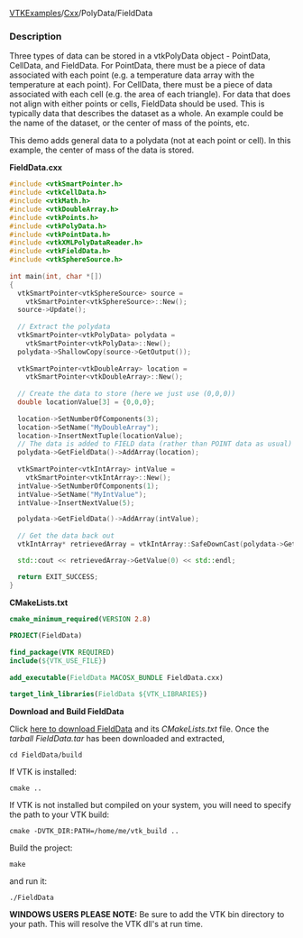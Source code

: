 [VTKExamples](/home/)/[Cxx](/Cxx)/PolyData/FieldData

### Description
Three types of data can be stored in a vtkPolyData object - PointData, CellData, and FieldData. For PointData, there must be a piece of data associated with each point (e.g. a temperature data array with the temperature at each point). For CellData, there must be a piece of data associated with each cell (e.g. the area of each triangle). For data that does not align with either points or cells, FieldData should be used. This is typically data that describes the dataset as a whole. An example could be the name of the dataset, or the center of mass of the points, etc.

This demo adds general data to a polydata (not at each point or cell). In this example, the center of mass of the data is stored.

**FieldData.cxx**
```c++
#include <vtkSmartPointer.h>
#include <vtkCellData.h>
#include <vtkMath.h>
#include <vtkDoubleArray.h>
#include <vtkPoints.h>
#include <vtkPolyData.h>
#include <vtkPointData.h>
#include <vtkXMLPolyDataReader.h>
#include <vtkFieldData.h>
#include <vtkSphereSource.h>
 
int main(int, char *[])
{
  vtkSmartPointer<vtkSphereSource> source = 
    vtkSmartPointer<vtkSphereSource>::New();
  source->Update();
 
  // Extract the polydata
  vtkSmartPointer<vtkPolyData> polydata = 
    vtkSmartPointer<vtkPolyData>::New();
  polydata->ShallowCopy(source->GetOutput());
 
  vtkSmartPointer<vtkDoubleArray> location = 
    vtkSmartPointer<vtkDoubleArray>::New();
 
  // Create the data to store (here we just use (0,0,0))
  double locationValue[3] = {0,0,0};
 
  location->SetNumberOfComponents(3);
  location->SetName("MyDoubleArray");
  location->InsertNextTuple(locationValue);
  // The data is added to FIELD data (rather than POINT data as usual)
  polydata->GetFieldData()->AddArray(location);
 
  vtkSmartPointer<vtkIntArray> intValue =
    vtkSmartPointer<vtkIntArray>::New();
  intValue->SetNumberOfComponents(1);
  intValue->SetName("MyIntValue");
  intValue->InsertNextValue(5);

  polydata->GetFieldData()->AddArray(intValue);
 
  // Get the data back out
  vtkIntArray* retrievedArray = vtkIntArray::SafeDownCast(polydata->GetFieldData()->GetAbstractArray("MyIntValue"));

  std::cout << retrievedArray->GetValue(0) << std::endl;

  return EXIT_SUCCESS;
}
```
**CMakeLists.txt**
```cmake
cmake_minimum_required(VERSION 2.8)
 
PROJECT(FieldData)
 
find_package(VTK REQUIRED)
include(${VTK_USE_FILE})
 
add_executable(FieldData MACOSX_BUNDLE FieldData.cxx)
 
target_link_libraries(FieldData ${VTK_LIBRARIES})
```

**Download and Build FieldData**

Click [here to download FieldData](https://github.com/lorensen/VTKWikiExamplesTarballs/raw/master/FieldData.tar) and its *CMakeLists.txt* file.
Once the *tarball FieldData.tar* has been downloaded and extracted,
```
cd FieldData/build 
```
If VTK is installed:
```
cmake ..
```
If VTK is not installed but compiled on your system, you will need to specify the path to your VTK build:
```
cmake -DVTK_DIR:PATH=/home/me/vtk_build ..
```
Build the project:
```
make
```
and run it:
```
./FieldData
```
**WINDOWS USERS PLEASE NOTE:** Be sure to add the VTK bin directory to your path. This will resolve the VTK dll's at run time.

